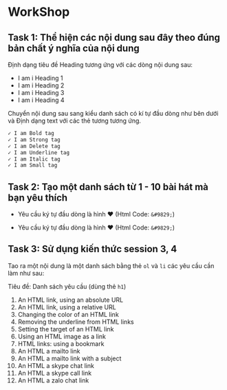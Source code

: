 # WorkShop

## Task 1: Thể hiện các nội dung sau đây theo đúng bản chất ý nghĩa của nội dung

Định dạng tiêu đề Heading tương ứng với các dòng nội dung sau:

- I am i Heading 1
- I am i Heading 2
- I am i Heading 3
- I am i Heading 4

Chuyển nội dung sau sang kiểu danh sách có kí tự đầu dòng như bên dưới và Định dạng text với các thẻ tương tương ứng.

```html
✓ I am Bold tag
✓ I am Strong tag
✓ I am Delete tag
✓ I am Underline tag
✓ I am Italic tag
✓ I am Small tag
```

## Task 2: Tạo một danh sách từ 1 - 10 bài hát mà bạn yêu thích

- Yêu cầu ký tự đầu dòng là hình ♥ (Html Code: `&#9829;`)

- Yêu cầu ký tự đầu dòng là hình ♥ (Html Code: `&#9829;`)

## Task 3: Sử dụng kiến thức session 3, 4

Tao ra một nội dung là một danh sách bằng thẻ `ol` và `li` các yêu cầu cần làm như sau: 

Tiêu đề: Danh sách yêu cầu (dùng thẻ `h1`)

1. An HTML link, using an absolute URL
2. An HTML link, using a relative URL
3. Changing the color of an HTML link
4. Removing the underline from HTML links
5. Setting the target of an HTML link
6. Using an HTML image as a link
7. HTML links: using a bookmark
8. An HTML a mailto link
9. An HTML a mailto link with a subject
10. An HTML a skype chat link
11. An HTML a skype call link
12. An HTML a zalo chat link

